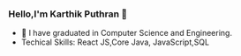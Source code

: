 ### Hello,I'm Karthik Puthran 👋






- 🔭 I have  graduated in Computer Science and Engineering.
- Techical Skills: React JS,Core Java, JavaScript,SQL

